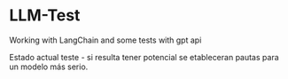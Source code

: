 # LLM-Test
Working with LangChain and some tests with gpt api

Estado actual teste - si resulta tener potencial se etableceran pautas para un modelo más serio. 
